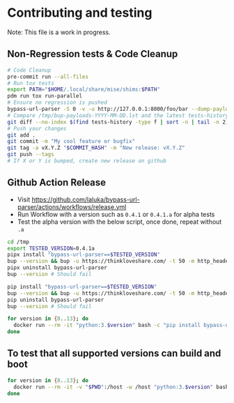 # Contributing and testing

Note: This file is a work in progress.

## Non-Regression tests & Code Cleanup

```bash
# Code Cleanup
pre-commit run --all-files
# Run tox tests
export PATH="$HOME/.local/share/mise/shims:$PATH"
pdm run tox run-parallel
# Ensure no regression is pushed
bypass-url-parser -S 0 -v -u http://127.0.0.1:8000/foo/bar --dump-payloads > "tests-history/bup-payloads-$(date +'%Y-%m-%d').lst"
# Compare /tmp/bup-payloads-YYYY-MM-DD.lst and the latest tests-history/bup-payloads-YYYY-MM-DD.lst
git diff --no-index $(find tests-history -type f | sort -n | tail -n 2)
# Push your changes
git add .
git commit -m "My cool feature or bugfix"
git tag -a vX.Y.Z "$COMMIT_HASH" -m "New release: vX.Y.Z"
git push --tags
# If X or Y is bumped, create new release on github
```

## Github Action Release

- Visit https://github.com/laluka/bypass-url-parser/actions/workflows/release.yml
- Run Workflow with a version such as `0.4.1` or `0.4.1.a` for alpha tests
- Test the alpha version with the below script, once done, repeat without `.a`

```bash
cd /tmp
export TESTED_VERSION=0.4.1a
pipx install "bypass-url-parser==$TESTED_VERSION"
bup --version && bup -u https://thinkloveshare.com/ -t 50 -m http_headers_scheme
pipx uninstall bypass-url-parser
bup --version # Should fail

pip install "bypass-url-parser==$TESTED_VERSION"
bup --version && bup -u https://thinkloveshare.com/ -t 50 -m http_headers_scheme
pip uninstall bypass-url-parser
bup --version # Should fail

for version in {8..13}; do
  docker run --rm -it "python:3.$version" bash -c "pip install bypass-url-parser==$TESTED_VERSION && bup --version && bup -u https://thinkloveshare.com/ -t 50 -m http_headers_scheme"
done
```

## To test that all supported versions can build and boot

```bash
for version in {8..13}; do
  docker run --rm -it -v "$PWD":/host -w /host "python:3.$version" bash -c 'git config --global --add safe.directory /host && PDM_BUILD_SCM_VERSION="$(git describe --abbrev=0)-dev" pip install . && bup -u https://thinkloveshare.com/ -t 50 -m http_headers_scheme'
done
```
